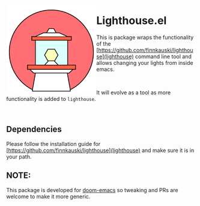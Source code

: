 <p align="left"><img align="left" src="meta/logo.png" width="240px"></p>

# Lighthouse.el

This is package wraps the functionality of the
[https://github.com/finnkauski/lighthouse](lighthouse) command line tool and
allows changing your lights from inside emacs. 

<br>

It will evolve as a tool as more functionality is added to `lighthouse`.

<br>

## Dependencies

Please follow the installation guide for
[https://github.com/finnkauski/lighthouse](lighthouse) and make sure it is in
your path. 

## NOTE:
This package is developed for
[doom-emacs](https://github.com/hlissner/doom-emacs) so tweaking and PRs are
welcome to make it more generic.

